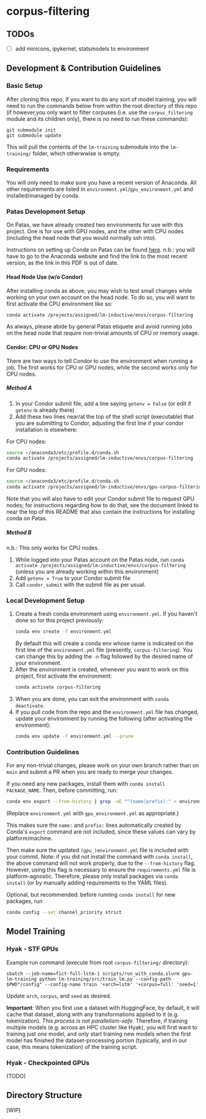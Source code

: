 # corpus-filtering

## TODOs

- [ ] add minicons, ipykernel, statsmodels to environment

## Development & Contribution Guidelines

### Basic Setup

After cloning this repo, if you want to do any sort of model training, you will need to run the commands below from within the root directory of this repo (if however,you only want to filter corpuses (i.e. use the `corpus_filtering` module and its children only), there is no need to run these commands):

```
git submodule init
git submodule update
```

This will pull the contents of the `lm-training` submodule into the `lm-training/` folder, which otherwwise is empty.

### Requirements

You will only need to make sure you have a recent version of Anaconda. All other requirements are listed in `environment.yml`/`gpu_environment.yml` and installed/managed by conda.

### Patas Development Setup

On Patas, we have already created two environments for use with this project. One is for use with GPU nodes, and the other with CPU nodes (including the head node that you would normally ssh into).

Instructions on setting up Conda on Patas can be found [here](https://www.shane.st/teaching/575/spr22/patas-gpu.pdf). n.b.: you will have to go to the Anaconda website and find the link to the most recent version, as the link in this PDF is out of date.

#### Head Node Use (w/o Condor)

After installing conda as above, you may wish to test small changes while working on your own account on the head node. To do so, you will want to first activate the CPU environment like so:

```sh
conda activate /projects/assigned/lm-inductive/envs/corpus-filtering
```

As always, please abide by general Patas etiquete and avoid running jobs on the head node that require non-trivial amounts of CPU or memory usage.

#### Condor: CPU or GPU Nodes

There are two ways to tell Condor to use the environment when running a job. The first works for CPU or GPU nodes, while the second works only for CPU nodes.

##### Method A

1. In your Condor submit file, add a line saying `getenv = False` (or edit if `getenv` is already there)
1. Add these two lines near/at the top of the shell script (executable) that you are submitting to Condor, adjusting the first line if your condor installation is elsewhere:

For CPU nodes:
```sh
source ~/anaconda3/etc/profile.d/conda.sh
conda activate /projects/assigned/lm-inductive/envs/corpus-filtering
```

For GPU nodes:
```sh
source ~/anaconda3/etc/profile.d/conda.sh
conda activate /projects/assigned/lm-inductive/envs/gpu-corpus-filtering
```

Note that you will also have to edit your Condor submit file to request GPU nodes; for instructions regarding how to do that, see the document linked to near the top of this README that also contain the instructions for installing conda on Patas.

##### Method B
n.b.: This only works for CPU nodes.

1. While logged into your Patas account on the Patas node, run `conda activate /projects/assigned/lm-inductive/envs/corpus-filtering` (unless you are already working within this environment)
1. Add `getenv = True` to your Condor submit file
1. Call `condor_submit` with the submit file as per usual.

### Local Development Setup

1. Create a fresh conda environment using `environment.yml`. If you haven't done so for this project previously:
    ```sh
    conda env create -f environment.yml
    ```
    By default this will create a conda env whose name is indicated on the first line of the `environment.yml` file (presently, `corpus-filtering`). You can change this by adding the `-n` flag followed by the desired name of your environment.
1. After the environment is created, whenever you want to work on this project, first activate the environment:
    ```sh
    conda activate corpus-filtering
    ```
1. When you are done, you can exit the environment with `conda deactivate`.
1. If you pull code from the repo and the `environment.yml` file has changed, update your environment by running the following (after activating the environment):
    ```sh
    conda env update -f environment.yml --prune
    ```

### Contribution Guidelines

For any non-trivial changes, please work on your own branch rather than on `main` and submit a PR when you are ready to merge your changes.

If you need any new packages, install them with `conda install PACKAGE_NAME`. Then, before committing, run:

```sh
conda env export --from-history | grep -vE "^(name|prefix):" > environment.yml
```

(Replace `environment.yml` with `gpu_environment.yml` as appropriate.)

This makes sure the `name:` and `prefix:` lines automatically created by Conda's `export` command are not included, since these values can vary by platform/machine.

Then make sure the updated `(gpu_)environment.yml` file is included with your commit. Note: if you did not install the command with `conda install`, the above command will not work properly, due to the `--from-history` flag. However, using this flag is necessary to ensure the `requirements.yml` file is platform-agnostic. Therefore, please only install packages via `conda install` (or by manually adding requirements to the YAML files).

Optional, but recommended: before running `conda install` for new packages, run
```sh
conda config --set channel_priority strict
```

## Model Training

### Hyak - STF GPUs

Example run command (execute from root `corpus-filtering/` directory):

```
sbatch --job-name=fict-full-lstm-1 scripts/run_with_conda.slurm gpu-lm-training python lm-training/src/train_lm.py --config-path $PWD"/config" --config-name train '+arch=lstm' '+corpus=full' 'seed=1'
```

Update `arch`, `corpus`, and `seed` as desired.

**Important**: When you first use a dataset with HuggingFace, by default, it will cache that dataset, along with any transformations applied to it (e.g. tokenization). *This process is not parallelism-safe*. Therefore, if training multiple models (e.g. across an HPC cluster like Hyak), you will first want to training just *one* model, and only start training new models when the first model has finished the dataset-processing portion (typically, and in our case, this means tokenization) of the training script.

### Hyak - Checkpointed GPUs

(TODO)


## Directory Structure

[WIP]
